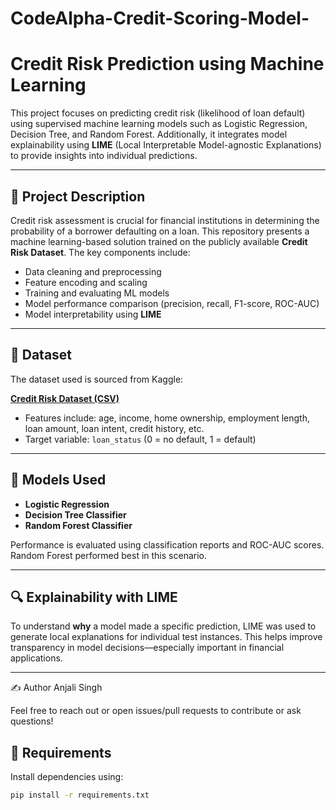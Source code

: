 # CodeAlpha-Credit-Scoring-Model-
# Credit Risk Prediction using Machine Learning

This project focuses on predicting credit risk (likelihood of loan default) using supervised machine learning models such as Logistic Regression, Decision Tree, and Random Forest. Additionally, it integrates model explainability using **LIME** (Local Interpretable Model-agnostic Explanations) to provide insights into individual predictions.

---

## 📌 Project Description

Credit risk assessment is crucial for financial institutions in determining the probability of a borrower defaulting on a loan. This repository presents a machine learning-based solution trained on the publicly available **Credit Risk Dataset**. The key components include:

- Data cleaning and preprocessing
- Feature encoding and scaling
- Training and evaluating ML models
- Model performance comparison (precision, recall, F1-score, ROC-AUC)
- Model interpretability using **LIME**

---

## 📁 Dataset

The dataset used is sourced from Kaggle:

**[Credit Risk Dataset (CSV)](https://www.kaggle.com/datasets/aniketmuthal/credit-risk-dataset-csv)**

- Features include: age, income, home ownership, employment length, loan amount, loan intent, credit history, etc.
- Target variable: `loan_status` (0 = no default, 1 = default)

---

## 🚀 Models Used

- **Logistic Regression**
- **Decision Tree Classifier**
- **Random Forest Classifier**

Performance is evaluated using classification reports and ROC-AUC scores. Random Forest performed best in this scenario.

---

## 🔍 Explainability with LIME

To understand **why** a model made a specific prediction, LIME was used to generate local explanations for individual test instances. This helps improve transparency in model decisions—especially important in financial applications.

---

✍️ Author
Anjali Singh

Feel free to reach out or open issues/pull requests to contribute or ask questions!



## 🧪 Requirements

Install dependencies using:

```bash
pip install -r requirements.txt
